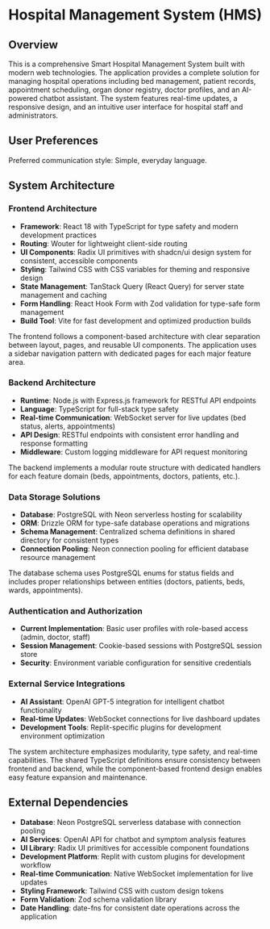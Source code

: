 # Hospital Management System (HMS)

## Overview

This is a comprehensive Smart Hospital Management System built with modern web technologies. The application provides a complete solution for managing hospital operations including bed management, patient records, appointment scheduling, organ donor registry, doctor profiles, and an AI-powered chatbot assistant. The system features real-time updates, a responsive design, and an intuitive user interface for hospital staff and administrators.

## User Preferences

Preferred communication style: Simple, everyday language.

## System Architecture

### Frontend Architecture
- **Framework**: React 18 with TypeScript for type safety and modern development practices
- **Routing**: Wouter for lightweight client-side routing
- **UI Components**: Radix UI primitives with shadcn/ui design system for consistent, accessible components
- **Styling**: Tailwind CSS with CSS variables for theming and responsive design
- **State Management**: TanStack Query (React Query) for server state management and caching
- **Form Handling**: React Hook Form with Zod validation for type-safe form management
- **Build Tool**: Vite for fast development and optimized production builds

The frontend follows a component-based architecture with clear separation between layout, pages, and reusable UI components. The application uses a sidebar navigation pattern with dedicated pages for each major feature area.

### Backend Architecture
- **Runtime**: Node.js with Express.js framework for RESTful API endpoints
- **Language**: TypeScript for full-stack type safety
- **Real-time Communication**: WebSocket server for live updates (bed status, alerts, appointments)
- **API Design**: RESTful endpoints with consistent error handling and response formatting
- **Middleware**: Custom logging middleware for API request monitoring

The backend implements a modular route structure with dedicated handlers for each feature domain (beds, appointments, doctors, patients, etc.).

### Data Storage Solutions
- **Database**: PostgreSQL with Neon serverless hosting for scalability
- **ORM**: Drizzle ORM for type-safe database operations and migrations
- **Schema Management**: Centralized schema definitions in shared directory for consistent types
- **Connection Pooling**: Neon connection pooling for efficient database resource management

The database schema uses PostgreSQL enums for status fields and includes proper relationships between entities (doctors, patients, beds, wards, appointments).

### Authentication and Authorization
- **Current Implementation**: Basic user profiles with role-based access (admin, doctor, staff)
- **Session Management**: Cookie-based sessions with PostgreSQL session store
- **Security**: Environment variable configuration for sensitive credentials

### External Service Integrations
- **AI Assistant**: OpenAI GPT-5 integration for intelligent chatbot functionality
- **Real-time Updates**: WebSocket connections for live dashboard updates
- **Development Tools**: Replit-specific plugins for development environment optimization

The system architecture emphasizes modularity, type safety, and real-time capabilities. The shared TypeScript definitions ensure consistency between frontend and backend, while the component-based frontend design enables easy feature expansion and maintenance.

## External Dependencies

- **Database**: Neon PostgreSQL serverless database with connection pooling
- **AI Services**: OpenAI API for chatbot and symptom analysis features
- **UI Library**: Radix UI primitives for accessible component foundations
- **Development Platform**: Replit with custom plugins for development workflow
- **Real-time Communication**: Native WebSocket implementation for live updates
- **Styling Framework**: Tailwind CSS with custom design tokens
- **Form Validation**: Zod schema validation library
- **Date Handling**: date-fns for consistent date operations across the application